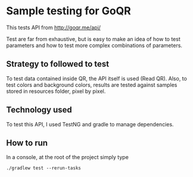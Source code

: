 # Sample testing for GoQR 
This tests API from http://goqr.me/api/

Test are far from exhaustive, but is easy to make an idea of how to test parameters 
and how to test more complex combinations of parameters.

## Strategy to followed to test
To test data contained inside QR, the API itself is used (Read QR).
Also, to test colors and background colors, results are tested against samples stored in 
resources folder, pixel by pixel.

## Technology used
To test this API, I used TestNG and gradle to manage dependencies.

## How to run
In a console, at the root of the project simply type
```
./gradlew test --rerun-tasks
``` 